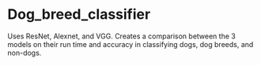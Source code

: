 # Dog_breed_classifier
Uses ResNet, Alexnet, and VGG. Creates a comparison between the 3 models on their run time and accuracy in classifying dogs, dog breeds, and non-dogs.
